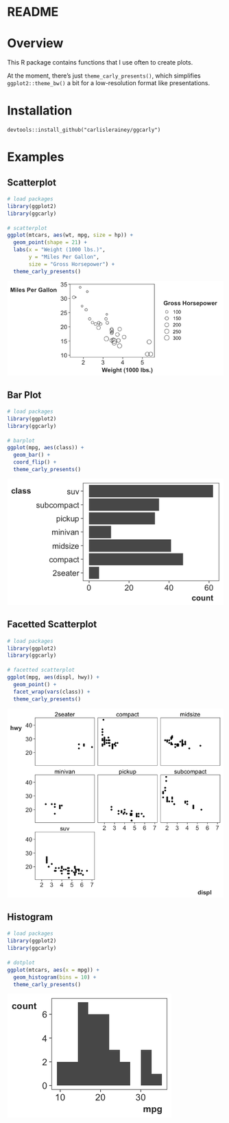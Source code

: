 README
================

# Overview

This R package contains functions that I use often to create plots.

At the moment, there’s just `theme_carly_presents()`, which simplifies
`ggplot2::theme_bw()` a bit for a low-resolution format like
presentations.

# Installation

    devtools::install_github("carlislerainey/ggcarly")

# Examples

## Scatterplot

``` r
# load packages
library(ggplot2)
library(ggcarly)

# scatterplot
ggplot(mtcars, aes(wt, mpg, size = hp)) + 
  geom_point(shape = 21) + 
  labs(x = "Weight (1000 lbs.)",
       y = "Miles Per Gallon",
       size = "Gross Horsepower") + 
  theme_carly_presents()
```

![](figs/scatterplot-1.png)<!-- -->

## Bar Plot

``` r
# load packages
library(ggplot2)
library(ggcarly)

# barplot
ggplot(mpg, aes(class)) + 
  geom_bar() + 
  coord_flip() + 
  theme_carly_presents()
```

![](figs/bar-plot-1.png)<!-- -->

## Facetted Scatterplot

``` r
# load packages
library(ggplot2)
library(ggcarly)

# facetted scatterplot
ggplot(mpg, aes(displ, hwy)) + 
  geom_point() + 
  facet_wrap(vars(class)) + 
  theme_carly_presents()
```

![](figs/facetted-scatterplot-1.png)<!-- -->

## Histogram

``` r
# load packages
library(ggplot2)
library(ggcarly)

# dotplot
ggplot(mtcars, aes(x = mpg)) + 
  geom_histogram(bins = 10) + 
  theme_carly_presents()
```

![](figs/histogram-1.png)<!-- -->
